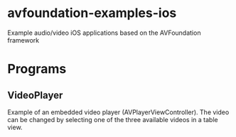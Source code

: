 # avfoundation-examples-ios
Example audio/video iOS applications based on the AVFoundation framework

# Programs
## VideoPlayer
Example of an embedded video player (AVPlayerViewController). The video can be changed by selecting one of the three available videos in a table view.
